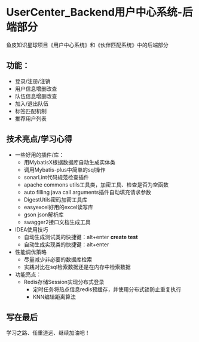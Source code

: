 # UserCenter_Backend用户中心系统-后端部分
鱼皮知识星球项目《用户中心系统》和《伙伴匹配系统》中的后端部分

## 功能：
- 登录/注册/注销
- 用户信息增删改查
- 队伍信息增删改查
- 加入/退出队伍
- 标签匹配机制
- 推荐用户列表
## 技术亮点/学习心得
- 一些好用的插件/库：
	- 用MybatisX根据数据库自动生成实体类
	- 调用Mybatis-plus中简单的sql操作
	- sonarLint代码规范检查插件
	- apache commons utils工具类，加密工具、检查是否为空函数
	- auto filling java call arguments插件自动填充请求参数
    - DigestUtils密码加密工具库
    - easyexcel好用的excel读写库
    - gson json解析库
    - swagger2接口文档生成工具
- IDEA使用技巧
	- 自动生成测试类的快捷键：alt+enter **create test**
	- 自动生成实现类的快捷键：alt+enter
- 性能调优策略
	- 尽量减少非必要的数据库检索
 	- 实践对比在sql检索数据还是在内存中检索数据	 
- 功能亮点：
	- Redis存储Session实现分布式登录
     	- 定时任务将热点信息redis预缓存，并使用分布式锁防止重复执行
      	- KNN编辑距离算法 	
 ## 写在最后
 学习之路、任重道远、继续加油吧！
